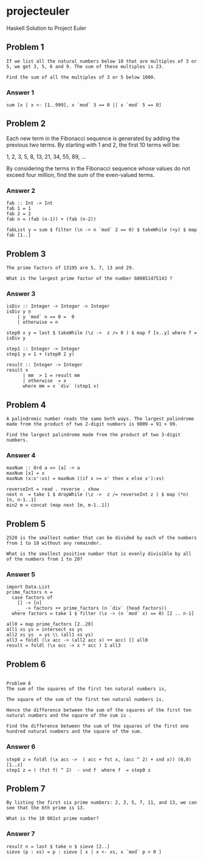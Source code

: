 # projecteuler
Haskell Solution to Project Euler
## Problem 1
```
If we list all the natural numbers below 10 that are multiples of 3 or 5, we get 3, 5, 6 and 9. The sum of these multiples is 23.

Find the sum of all the multiples of 3 or 5 below 1000.
```
### Answer 1
```
sum [x | x <- [1..999], x `mod` 3 == 0 || x `mod` 5 == 0]
```
## Problem 2

Each new term in the Fibonacci sequence is generated by adding the previous two terms. By starting with 1 and 2, the first 10 terms will be:

1, 2, 3, 5, 8, 13, 21, 34, 55, 89, ...

By considering the terms in the Fibonacci sequence whose values do not exceed four million, find the sum of the even-valued terms.

### Answer 2
```
fab :: Int -> Int
fab 1 = 1
fab 2 = 2
fab n = (fab (n-1)) + (fab (n-2))

fabList y = sum $ filter (\n -> n `mod` 2 == 0) $ takeWhile (<y) $ map fab [1..]
```
## Problem 3
```
The prime factors of 13195 are 5, 7, 13 and 29.

What is the largest prime factor of the number 600851475143 ?
```

### Answer 3

```
isDiv :: Integer -> Integer -> Integer
isDiv y n
    | y `mod` n == 0 =  0
    | otherwise = n

step0 x y = last $ takeWhile (\z ->  z /= 0 ) $ map f [x..y] where f = isDiv y

step1 :: Integer -> Integer
step1 y = 1 + (step0 2 y) 

result :: Integer -> Integer
result x
      | mm  > 1 = result mm 
      | otherwise  = x
      where mm = x `div` (step1 x)
```

## Problem 4
```
A palindromic number reads the same both ways. The largest palindrome made from the product of two 2-digit numbers is 9009 = 91 × 99.

Find the largest palindrome made from the product of two 3-digit numbers.
```
### Answer 4

```
maxNum :: Ord a => [a] -> a
maxNum [x] = x
maxNum (x:x':xs) = maxNum ((if x >= x' then x else x'):xs)

reverseInt = read . reverse . show
next n  = take 1 $ dropWhile (\z ->  z /= reverseInt z ) $ map (*n) [n, n-1..1]
min2 m = concat (map next [m, m-1..1])
```

## Problem 5
```
2520 is the smallest number that can be divided by each of the numbers from 1 to 10 without any remainder.

What is the smallest positive number that is evenly divisible by all of the numbers from 1 to 20?
```
### Answer 5
```
import Data.List
prime_factors n =
  case factors of
    [] -> [n]
    _  -> factors ++ prime_factors (n `div` (head factors))
  where factors = take 1 $ filter (\x -> (n `mod` x) == 0) [2 .. n-1]

all0 = map prime_factors [2..20]
all1 xs ys = intersect xs ys
all2 xs ys  = ys \\ (all1 xs ys)
all3 = foldl (\x acc -> (all2 acc x) ++ acc) [] all0
result = foldl (\x acc -> x * acc ) 1 all3
```
## Problem 6
```

Problem 6
The sum of the squares of the first ten natural numbers is,

The square of the sum of the first ten natural numbers is,

Hence the difference between the sum of the squares of the first ten natural numbers and the square of the sum is .

Find the difference between the sum of the squares of the first one hundred natural numbers and the square of the sum.
```
### Answer 6
```
step0 z = foldl (\x acc ->  ( acc + fst x, (acc ^ 2) + snd x)) (0,0) [1..z]
step1 z = ( (fst f) ^ 2)  - snd f  where f  = step0 z 
```

## Problem 7
```
By listing the first six prime numbers: 2, 3, 5, 7, 11, and 13, we can see that the 6th prime is 13.

What is the 10 001st prime number?
```
### Answer 7
```
result n = last $ take n $ sieve [2..]
sieve (p : xs) = p : sieve [ x | x <- xs, x `mod` p > 0 ]
```
